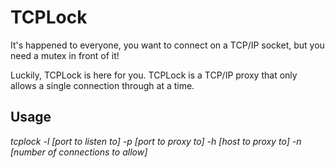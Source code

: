 TCPLock
=======

It's happened to everyone, you want to connect on a TCP/IP socket, but you need a mutex in front of it!

Luckily, TCPLock is here for you. TCPLock is a TCP/IP proxy that only allows a single connection through at a time.

Usage
-----

_tcplock -l [port to listen to] -p [port to proxy to] -h [host to proxy to] -n [number of connections to allow]_